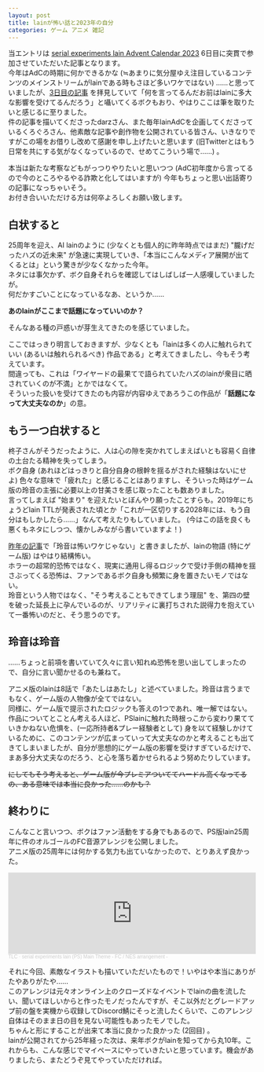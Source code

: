 ```yaml
---
layout: post
title: lainが怖い話と2023年の自分
categories: ゲーム アニメ 雑記
---
```


当エントリは [serial experiments lain Advent Calendar 2023][Ref1] 6日目に突貫で参加させていただいた記事となります。  
今年はAdCの時期に何かできるかな (≒あまりに気分屋ゆえ注目しているコンテンツのメインストリームがlainである時もさほど多いワケではない) ……と思っていましたが、[3日目の記事][Ref2] を拝見していて「何を言ってるんだお前はlainに多大な影響を受けてるんだろう」と囁いてくるボクもおり、やはりここは筆を取りたいと感じるに至りました。  
件の記事を描いてくださったdarzさん、また毎年lainAdCを企画してくださっているくろぐろさん、他素敵な記事や創作物を公開されている皆さん、いきなりですがこの場をお借りし改めて感謝を申し上げたいと思います (旧Twitterとはもう日常を共にする気がなくなっているので、せめてこういう場で……) 。

本当は新たな考察などもがっつりやりたいと思いつつ (AdC初年度から言ってるので今のところやるやる詐欺と化してはいますが) 今年もちょっと思い出話寄りの記事になっちゃいそう。  
お付き合いいただける方は何卒よろしくお願い致します。

## 白状すると

25周年を迎え、AI lainのように (少なくとも個人的に昨年時点ではまだ) "朧げだったハズの近未来" が急速に実現していき、「本当にこんなメディア展開が出てくるとは」という驚きが少なくなかった今年。  
ネタには事欠かず、ボク自身それらを確認してはしばしば一人感嘆していましたが。  
何だかすごいことになっているなあ、というか……

**あのlainがここまで話題になっていいのか？**

そんなある種の戸惑いが芽生えてきたのを感じていました。

ここではっきり明言しておきますが、少なくとも「lainは多くの人に触れられていい (あるいは触れられるべき) 作品である」と考えてきましたし、今もそう考えています。  
間違っても、これは「ワイヤードの最果てで語られていたハズのlainが衆目に晒されていくのが不満」とかではなくて。  
そういった扱いを受けてきたのも内容が内容ゆえであろうこの作品が「**話題になって大丈夫なのか**」の意。

## もう一つ白状すると

柊子さんがそうだったように、人は心の隙を突かれてしまえばいとも容易く自律の土台たる精神を失ってしまう。  
ボク自身 (あれほどはっきりと自分自身の根幹を揺るがされた経験はないにせよ) 色々な意味で「疲れた」と感じることはありますし、そういった時はゲーム版の玲音の主張に必要以上の甘美さを感じ取ったことも数ありました。  
言ってしまえば "始まり" を迎えたいとぼんやり願ったことすらも。2019年にちょうどlain TTLが発表された頃とか「これが一区切りする2028年には、もう自分はもしかしたら……」なんて考えたりもしていました。
(今はこの話を良くも悪くもネタにしつつ、懐かしみながら書いていますよ！)

[昨年の記事][Ref3]で「玲音は怖いワケじゃない」と書きましたが、lainの物語 (特にゲーム版) はやはり結構怖い。  
ホラーの超常的恐怖ではなく、現実に通用し得るロジックで受け手側の精神を揺さぶってくる恐怖は、ファンであるボク自身も頻繁に身を置きたいモノではない。  
玲音という人物ではなく、"そう考えることもできてしまう理屈" を、第四の壁を破った延長上に孕んでいるのが、リアリティに裏打ちされた説得力を抱えていて一番怖いのだと、そう思うのです。

## 玲音は玲音

……ちょっと前項を書いていて久々に言い知れぬ恐怖を思い出してしまったので、自分に言い聞かせるのも兼ねて。

アニメ版のlainは8話で「あたしはあたし」と述べていました。玲音は言うまでもなく、ゲーム版の人物像が全てではない。  
同様に、ゲーム版で提示されたロジックも答えの1つであれ、唯一解ではない。  
作品についてとことん考える人ほど、PSlainに触れた時根っこから変わり果てていきかねない危惧を、(一応所持者&プレー経験者として) 身を以て経験しかけているために、このコンテンツが広まっていって大丈夫なのかと考えることも出てきてしまいましたが、自分が思想的にゲーム版の影響を受けすぎているだけで、まあ多分大丈夫なのだろう、と心を落ち着かせられるよう努めたりしています。

~~にしてもそう考えると、ゲーム版が今プレミアついててハードル高くなってるの、ある意味では本当に良かった……のかも？~~

## 終わりに

こんなこと言いつつ、ボクはファン活動をする身でもあるので、PS版lain25周年に件のオルゴールのFC音源アレンジを公開しました。  
アニメ版の25周年には何かする気力も出ていなかったので、とりあえず良かった。

<iframe width="100%" height="166" scrolling="no" frameborder="no" allow="autoplay" src="https://w.soundcloud.com/player/?url=https%3A//api.soundcloud.com/tracks/1674382227&color=%23ff5500&auto_play=false&hide_related=false&show_comments=true&show_user=true&show_reposts=false&show_teaser=true"></iframe><div style="font-size: 10px; color: #cccccc;line-break: anywhere;word-break: normal;overflow: hidden;white-space: nowrap;text-overflow: ellipsis; font-family: Interstate,Lucida Grande,Lucida Sans Unicode,Lucida Sans,Garuda,Verdana,Tahoma,sans-serif;font-weight: 100;"><a href="https://soundcloud.com/tlcmany" title="TLC" target="_blank" style="color: #cccccc; text-decoration: none;">TLC</a> · <a href="https://soundcloud.com/tlcmany/serial-experiments-lain-ps-main-theme-fc-nes-arrangement" title="serial experiments lain (PS) Main Theme - FC / NES arrangement -" target="_blank" style="color: #cccccc; text-decoration: none;">serial experiments lain (PS) Main Theme - FC / NES arrangement -</a></div>

それに今回、素敵なイラストも描いていただいたもので！いやはや本当にありがたやありがたや……  
このアレンジは元々オンライン上のクローズドなイベントでlainの曲を流したい、聞いてほしいからと作ったモノだったんですが、そこ以外だとグレードアップ前の盤を実機から収録してDiscord鯖にそっと流したくらいで、このアレンジ自体はそのまま日の目を見ない可能性もあったモノでした。  
ちゃんと形にすることが出来て本当に良かった良かった (2回目) 。  
lainが公開されてから25年経った次は、来年ボクがlainを知ってから丸10年。これからも、こんな感じでマイペースにやっていきたいと思っています。機会がありましたら、またどうぞ見てやっていただければ。

[Ref1]: https://adventar.org/calendars/8927
[Ref2]: https://note.com/darz/n/n21d787b46032
[Ref3]: /2022-12-04-videogame/

